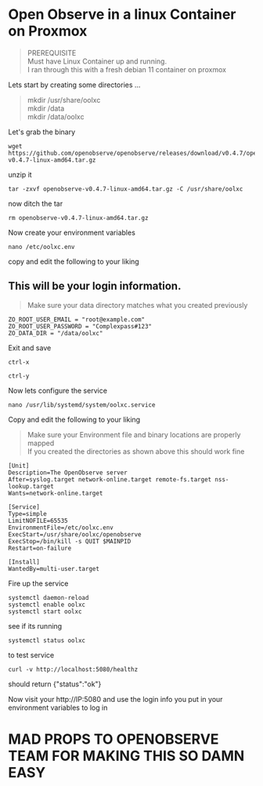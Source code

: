 # Open Observe in a linux Container on Proxmox
>PREREQUISITE<br>
Must have Linux Container up and running.<br> I ran through this with a fresh debian 11 container on proxmox

Lets start by creating some directories ...
>mkdir /usr/share/oolxc<br>
>mkdir /data<br>
>mkdir /data/oolxc<br>

Let's grab the binary
```
wget https://github.com/openobserve/openobserve/releases/download/v0.4.7/openobserve-v0.4.7-linux-amd64.tar.gz
```
unzip it
```
tar -zxvf openobserve-v0.4.7-linux-amd64.tar.gz -C /usr/share/oolxc
```
now ditch the tar
```
rm openobserve-v0.4.7-linux-amd64.tar.gz
```
Now create your environment variables
```
nano /etc/oolxc.env
```

copy and edit the following to your liking
## This will be your login information. 
>Make sure your data directory matches what you created previously
```
ZO_ROOT_USER_EMAIL = "root@example.com"
ZO_ROOT_USER_PASSWORD = "Complexpass#123"
ZO_DATA_DIR = "/data/oolxc"
```
Exit and save
```
ctrl-x
```
```
ctrl-y
```
Now lets configure the service
```
nano /usr/lib/systemd/system/oolxc.service
```
Copy and edit the following to your liking 
>Make sure your Environment file and binary locations are properly mapped<br>
>If you created the directories as shown above this should work fine
```
[Unit]
Description=The OpenObserve server
After=syslog.target network-online.target remote-fs.target nss-lookup.target
Wants=network-online.target

[Service]
Type=simple
LimitNOFILE=65535
EnvironmentFile=/etc/oolxc.env
ExecStart=/usr/share/oolxc/openobserve
ExecStop=/bin/kill -s QUIT $MAINPID
Restart=on-failure

[Install]
WantedBy=multi-user.target
```
Fire up the service
```
systemctl daemon-reload
systemctl enable oolxc
systemctl start oolxc
```
see if its running
```
systemctl status oolxc
```
to test service
```
curl -v http://localhost:5080/healthz
```
should return
{"status":"ok"}

Now visit your http://IP:5080 and use the login info you put in your environment variables to log in<br>
# MAD PROPS TO OPENOBSERVE TEAM FOR MAKING THIS SO DAMN EASY

